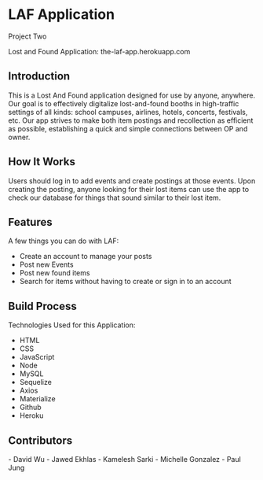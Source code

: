 # LAF Application
Project Two 

Lost and Found Application: the-laf-app.herokuapp.com

<h2>Introduction</h2>
This is a Lost And Found application designed for use by anyone, anywhere. Our goal is to effectively digitalize lost-and-found booths in high-traffic settings of all kinds: school campuses, airlines, hotels, concerts, festivals, etc. Our app strives to make both item postings and recollection as efficient as possible, establishing a quick and simple connections between OP and owner.

<h2>How It Works</h2>
Users should log in to add events and create postings at those events. Upon creating the posting, anyone looking for their lost items can use the app to check our database for things that sound similar to their lost item.

<h2>Features</h2>

A few things you can do with LAF:

* Create an account to manage your posts
* Post new Events
* Post new found items
* Search for items without having to create or sign in to an account


<h2>Build Process</h2>

Technologies Used for this Application:

* HTML
* CSS
* JavaScript
* Node
* MySQL
* Sequelize
* Axios
* Materialize
* Github
* Heroku

<h2>Contributors</h2>
-  David Wu
-  Jawed Ekhlas
-  Kamelesh Sarki
-  Michelle Gonzalez
-  Paul Jung


